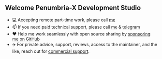  ## Welcome Penumbria-X Development Studio

- 💻 Accepting remote part-time work, please call [me](mailto:penumbra-x@outlook.com)
- 📫 If you need paid technical support, please call [me](mailto:penumbra-x@outlook.com) & [tеlеgrаm](https://t.me/djbcde)
- ❤️ Help me work seamlessly with open source sharing by [sponsoring me on GitHub](https://github.com/penumbra-x/.github/blob/main/profile/SPONSOR.md)
- ✈️ For private advice, support, reviews, access to the maintainer, and the like, reach out for [commercial support](mailto:penumbra-x@outlook.com).
